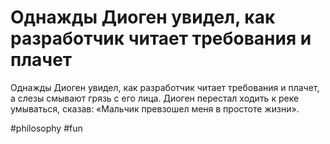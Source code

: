 # Однажды Диоген увидел, как разработчик читает требования и плачет

Однажды Диоген увидел, как разработчик читает требования и плачет, а слезы смывают грязь с его лица. Диоген перестал ходить к реке умываться, сказав: «Мальчик превзошел меня в простоте жизни».

#philosophy #fun